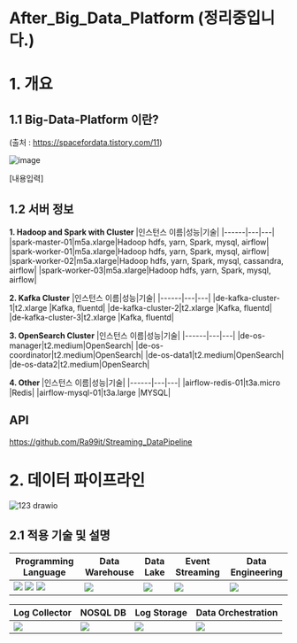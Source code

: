 # After_Big_Data_Platform (정리중입니다.)

# 1. 개요 

## 1.1 Big-Data-Platform 이란?
(출처 : https://spacefordata.tistory.com/11)

![image](https://github.com/Ra99it/Before-Big-Data-Platform/assets/122541545/222e3bc4-db4f-4978-ac3d-4fae7c72f0b7)

[내용입력]


## 1.2 서버 정보

<b>1. Hadoop and Spark with Cluster </b>
|인스턴스 이름|성능|기술|
|------|---|---|
|spark-master-01|m5a.xlarge|Hadoop hdfs, yarn, Spark, mysql, airflow|
|spark-worker-01|m5a.xlarge|Hadoop hdfs, yarn, Spark, mysql, airflow|
|spark-worker-02|m5a.xlarge|Hadoop hdfs, yarn, Spark, mysql, cassandra, airflow|
|spark-worker-03|m5a.xlarge|Hadoop hdfs, yarn, Spark, mysql, airflow|

<b>2. Kafka Cluster</b>
|인스턴스 이름|성능|기술|
|------|---|---|
|de-kafka-cluster-1|t2.xlarge |Kafka, fluentd|
|de-kafka-cluster-2|t2.xlarge |Kafka, fluentd|
|de-kafka-cluster-3|t2.xlarge |Kafka, fluentd|

<b>3. OpenSearch Cluster</b>
|인스턴스 이름|성능|기술|
|------|---|---|
|de-os-manager|t2.medium|OpenSearch|
|de-os-coordinator|t2.medium|OpenSearch|
|de-os-data1|t2.medium|OpenSearch|
|de-os-data2|t2.medium|OpenSearch|

<b> 4. Other </b>
|인스턴스 이름|성능|기술|
|------|---|---|
|airflow-redis-01|t3a.micro |Redis|
|airflow-mysql-01|t3a.large |MYSQL|

##  API
https://github.com/Ra99it/Streaming_DataPipeline

# 2. 데이터 파이프라인

![123 drawio](https://github.com/Ra99it/Before-Big-Data-Platform/assets/122541545/19906630-774d-4fad-bc34-764a1d18a8d9)

## 2.1 적용 기술 및 설명

|Programming Language|Data Warehouse|Data Lake|Event Streaming|Data Engineering|
|----|-----------|----|----|-----|
|<img src="https://img.shields.io/badge/java-007396?style=for-the-badge&logo=OpenJDK&logoColor=white"> <img src="https://img.shields.io/badge/Python-3776AB?style=for-the-badge&logo=Python&logoColor=white"> <img src="https://img.shields.io/badge/scala-DC322F?style=for-the-badge&logo=scala&logoColor=white">| <img src="https://img.shields.io/badge/MySQL-4479A1?style=for-the-badge&logo=MySQL&logoColor=white">|<img src="https://img.shields.io/badge/apachehadoop-66CCFF?style=for-the-badge&logo=apachehadoop&logoColor=white">|<img src="https://img.shields.io/badge/Apache Kafka-%3333333.svg?style=for-the-badge&logo=Apache Kafka&logoColor=white"> |<img src="https://img.shields.io/badge/Apache Spark-E25A1C.svg?style=for-the-badge&logo=Apache Spark&logoColor=white"> | 

|Log Collector|NOSQL DB|Log Storage|Data Orchestration|
|----|----|-----|-----|
<img src="https://img.shields.io/badge/fluentd-0E83C8.svg?style=for-the-badge&logo=fluentd&logoColor=white"> | <img src="https://img.shields.io/badge/apachecassandra-1287B1.svg?style=for-the-badge&logo=apachecassandra&logoColor=white"> | <img src="https://img.shields.io/badge/opensearch-005EB8.svg?style=for-the-badge&logo=opensearch&logoColor=white"> | <img src="https://img.shields.io/badge/apacheairflow-017CEE.svg?style=for-the-badge&logo=apacheairflow&logoColor=white"> |


